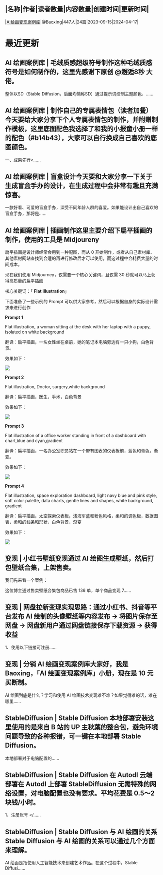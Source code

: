 |名称|作者|读者数量|内容数量|创建时间|更新时间|
---
|[AI绘画变现案例库](https://xiaobot.net/p/a15065411994?refer=0b133df9-27dc-423b-8101-639049001c13)|@Baoxing|447人|24篇|2023-09-15|2024-04-17|

# 最近更新
## AI 绘画案例库 | 毛绒质感超级符号制作这种毛绒质感符号是如何制作的，这里先感谢下原创 @邂逅8秒 大佬。


整体以SD（Stable Diffusion，后面均简称SD）通过提示词控制主题颜色、......
## AI 绘画案例库 | 制作自己的专属表情包（读者加餐）今天要给大家分享下个人专属表情包的制作，并附赠制作模板，这里底图配色我选择了和我的小报童小册一样的配色（#b14b43），大家可以自行换成自己喜欢的底图颜色。

一、成果先行<......
## AI 绘画案例库 | 盲盒设计今天要和大家分享一下关于生成盲盒手办的设计，在生成过程中会非常有趣且充满惊喜。

一款好看、可爱的盲盒手办，深受不同年龄人群的喜爱。如果能设计出自己喜欢的盲盒手办，那将是......
## AI 绘画案例库 | 插画制作这里主要介绍下<strong>扁平插画</strong>的制作，使用的工具是 Midjoureny

扁平插画是设计师经常会用到一种配图，而从 0 开始制作，或者从自己素材库、其他素材网站查找到合适的再进行修改后才可以使用，而这过程中会耗费大量的时间成本。

现在我们使用 Midjourney，仅需要一个核心关键词，且仅需 30 秒就可以马上获得高质量的扁平插画

核心关键词：「 <strong>Flat illustration</strong>」

下面准备了一些示例的 Prompt 可以供大家参考，然后可以根据自身的实际设计需求来进行创作

<strong>Prompt 1</strong>

Flat illustration, a woman sitting at the desk with her laptop with a puppy, isolated on white background

翻译：扁平插画，一名女性坐在桌前，她的笔记本电脑旁边有一只小狗，白色背景。

效果如下：

<img src="https://static.xiaobot.net/file/2023-10-17/131959/32d1df49426583cdb362cdf1935434e8.png">

<strong>Prompt 2</strong>

Flat illustration, Doctor, surgery,white background

翻译：扁平插画，医生，手术，白色背景

效果如下：

<img src="https://static.xiaobot.net/file/2023-10-17/131959/3c150788dec0d6894a3470ab7c3222e8.png">

<strong>Prompt 3</strong>

Flat illustration of a office worker standing in front of a dashboard with chart,blue and cyan,gradient

翻译：扁平插画，一名办公室职员站在一个带有图表的仪表板前，蓝色和青色，渐变。

效果如下：

<img src="https://static.xiaobot.net/file/2023-10-17/131959/c53ea5be77dfcd8060421b2e2e64b987.png">

<strong>Prompt 4</strong>

Flat illustration, space exploration dashboard, light navy blue and pink style, soft color palette, data charts, gentle lines and shapes, white background, gradient

翻译：扁平插画，太空探索仪表板，浅海军蓝和粉色风格，柔和的调色板，数据图表，柔和的线条和形状，白色背景，渐变

效果如下：

<img src="https://static.xiaobot.net/file/2023-10-17/131959/16237011c540775b98060cfa9007f8f5.png">


## 变现 | 小红书壁纸变现通过 AI 绘图生成壁纸，然后打包壁纸合集，上架售卖。

我们先来看一个案例：

这位博主通过售卖壁纸合集包商品已售 136 单，单个商品变现 7......
## 变现 | 网盘拉新变现实现思路：通过小红书、抖音等平台发布 AI 绘制的头像壁纸等内容发布 → 将图片保存至网盘 → 网盘新用户通过网盘链接保存下载资源 → 获得收益

1、使用以下链接可注册......
## 变现 | 分销 AI 绘画变现案例库大家好，我是Baoxing，「AI 绘画变现案例库」小册，现在是 10 元买断制。

AI 绘画到底是什么？学习和使用 AI 绘画技术变现难不难？如果觉得难的话，难在哪里......
## StableDiffusion | Stable Diffusion 本地部署安装这里使用的是来自 B 站的 UP 主秋葉的整合包，避免环境问题导致的各种报错，可一键在本地部署 Stable Diffusion。


本地部署对于电脑配置的......
## StableDiffusion | Stable Diffusion 在 Autodl 云端部署在 Autodl 上部署 StableDiffusion 无需特殊的网络设置，对电脑配置也没有要求。平均花费是 0.5～2 块钱/小时。

1、注册账号
</......
## StableDiffusion | Stable Diffusion 与 AI 绘画的关系Stable Diffusion 与 AI 绘画的关系可以通过几个方面来理解。

AI 绘画是指使用人工智能技术来创建艺术作品。在这个过程中，Stable Diffusi......

